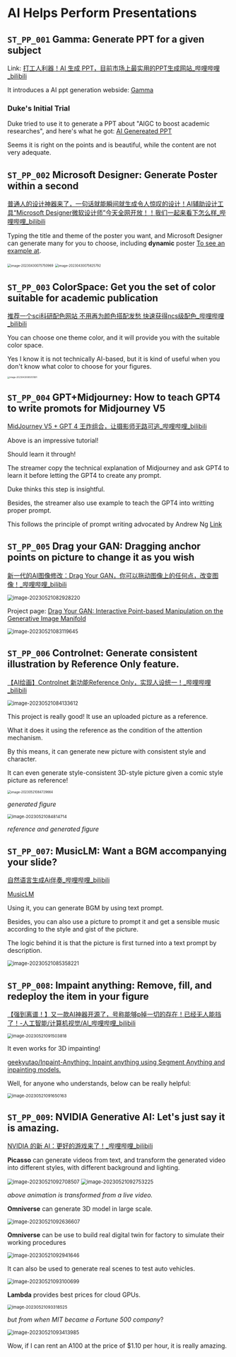 # AI Helps Perform Presentations





## `ST_PP_001` Gamma: Generate PPT for a given subject



Link: [打工人利器！AI 生成 PPT，目前市场上最实用的PPT生成网站_哔哩哔哩_bilibili](https://www.bilibili.com/video/BV14M4y1U7wU/?spm_id_from=333.999.0.0&vd_source=57ac3ae5415445af2ffe1e61e1722d73)

It introduces a AI ppt generation webside: [Gamma](https://gamma.app/)

### Duke's Initial Trial

Duke tried to use it to generate a PPT about "AIGC to boost academic researches", and here's what he got: [AI Genereated PPT](https://gamma.app/docs/AIGC-for-Boosting-Academic-Researches-alvtmnp0ozxinlu)

Seems it is right on the points and is beautiful, while the content are not very adequate.



## `ST_PP_002` Microsoft Designer: Generate Poster within a second

[普通人的设计神器来了，一句话就能瞬间就生成令人惊叹的设计！AI辅助设计工具“Microsoft Designer微软设计师”今天全网开放！！我们一起来看下怎么样_哔哩哔哩_bilibili](https://www.bilibili.com/video/BV1kz4y1Y76J/?spm_id_from=333.999.0.0&vd_source=57ac3ae5415445af2ffe1e61e1722d73)

Typing the title and theme of the poster you want, and Microsoft Designer can generate many for you to choose, including **dynamic** poster [To see an example at](https://www.bilibili.com/video/BV1kz4y1Y76J?t=42.3).

<img src="./AI Helps Perform Presentations.assets/image-20230430075750969.png" alt="image-20230430075750969" style="zoom:50%;" />



<img src="./AI Helps Perform Presentations.assets/image-20230430075825792.png" alt="image-20230430075825792" style="zoom:50%;" />

## `ST_PP_003` ColorSpace: Get you the set of color suitable for academic publication

[推荐一个sci科研配色网站 不用再为颜色搭配发愁 快速获得ncs级配色_哔哩哔哩_bilibili](https://www.bilibili.com/video/BV1ZX4y1q7FS/?spm_id_from=333.999.0.0&vd_source=57ac3ae5415445af2ffe1e61e1722d73)

You can choose one theme color, and it will provide you with the suitable color space.

Yes I know it is not technically AI-based, but it is kind of useful when you don't know what color to choose for your figures.



<img src="./AI Helps Perform Presentations.assets/image-20230430085051991.png" alt="image-20230430085051991" style="zoom: 33%;" />

## `ST_PP_004` GPT+Midjourney: How to teach GPT4 to write promots for Midjourney V5

[MidJourney V5 + GPT 4 王炸组合，让摄影师无路可逃_哔哩哔哩_bilibili](https://www.bilibili.com/video/BV1cb411Z7HA/?spm_id_from=autoNext&vd_source=57ac3ae5415445af2ffe1e61e1722d73)

Above is an impressive tutorial!

Should learn it through!

The streamer copy the technical explanation of Midjourney and ask GPT4 to learn it before letting the GPT4 to create any prompt. 

Duke thinks this step is insightful.

Besides, the streamer also use example to teach the GPT4 into writting proper prompt.

This follows the principle of prompt writing advocated by Andrew Ng
[Link](../General%20Introduction/README.md#important-notes)

## `ST_PP_005` Drag your GAN: Dragging anchor points on picture to change it as you wish

[新一代的AI图像修改：Drag Your GAN，你可以拖动图像上的任何点，改变图像！_哔哩哔哩_bilibili](https://www.bilibili.com/video/BV1UX4y1C72P/?spm_id_from=333.999.0.0&vd_source=57ac3ae5415445af2ffe1e61e1722d73)

<img src="./AI Helps Perform Presentations.assets/image-20230521082928220.png" alt="image-20230521082928220" style="zoom:80%;" />

Project page: [Drag Your GAN: Interactive Point-based Manipulation on the Generative Image Manifold](https://vcai.mpi-inf.mpg.de/projects/DragGAN/)

<img src="./AI Helps Perform Presentations.assets/image-20230521083119645.png" alt="image-20230521083119645" style="zoom:80%;" />

## `ST_PP_006` Controlnet: Generate consistent illustration by Reference Only feature.

[【AI绘画】Controlnet 新功能Reference Only，实现人设统一！_哔哩哔哩_bilibili](https://www.bilibili.com/video/BV11o4y137Za/?spm_id_from=333.999.0.0&vd_source=57ac3ae5415445af2ffe1e61e1722d73)

<img src="./AI Helps Perform Presentations.assets/image-20230521084133612.png" alt="image-20230521084133612" style="zoom:80%;" />

This project is really good! It use an uploaded picture as a reference.

What it does it using the reference as the condition of the attention mechanism.

By this means, it can generate new picture with consistent style and character.

It can even generate style-consistent 3D-style picture given a comic style picture as reference!

<img src="./AI Helps Perform Presentations.assets/image-20230521084729664.png" alt="image-20230521084729664" style="zoom:50%;" />

*generated figure*

<img src="./AI Helps Perform Presentations.assets/image-20230521084814714.png" alt="image-20230521084814714" style="zoom:67%;" />

*reference and generated figure*

## `ST_PP_007`: MusicLM: Want a BGM accompanying your slide?

[自然语言生成Ai伴奏_哔哩哔哩_bilibili](https://www.bilibili.com/video/BV1rV4y1r7kb/?spm_id_from=333.999.0.0&vd_source=57ac3ae5415445af2ffe1e61e1722d73)

[MusicLM](https://google-research.github.io/seanet/musiclm/examples/)

Using it, you can generate BGM by using text prompt.

Besides, you can also use a picture to prompt it and get a sensible music according to the style and gist of the picture.

The logic behind it is that the picture is first turned into a text prompt by description.

<img src="./AI Helps Perform Presentations.assets/image-20230521085358221.png" alt="image-20230521085358221" style="zoom:80%;" />

## `ST_PP_008`: Impaint anything: Remove, fill, and redeploy the item in your figure

[【强到离谱！】又一款AI神器开源了，号称能够p掉一切的存在！已经无人能挡了！-人工智能/计算机视觉/AI_哔哩哔哩_bilibili](https://www.bilibili.com/video/BV1to4y1L7vq/?spm_id_from=333.999.0.0&vd_source=57ac3ae5415445af2ffe1e61e1722d73)

<img src="./AI Helps Perform Presentations.assets/image-20230521091503818.png" alt="image-20230521091503818" style="zoom:67%;" />

It even works for 3D impainting!

[geekyutao/Inpaint-Anything: Inpaint anything using Segment Anything and inpainting models.](https://github.com/geekyutao/Inpaint-Anything)

Well, for anyone who understands, below can be really helpful:

<img src="./AI Helps Perform Presentations.assets/image-20230521091650163.png" alt="image-20230521091650163" style="zoom:67%;" />

## `ST_PP_009`: NVIDIA Generative AI: Let's just say it is amazing.

[NVIDIA 的新 AI：更好的游戏来了！_哔哩哔哩_bilibili](https://www.bilibili.com/video/BV1so4y1L7RC/?spm_id_from=333.999.0.0&vd_source=57ac3ae5415445af2ffe1e61e1722d73)

**Picasso** can generate videos from text, and transform the generated video into different styles, with different background and lighting.

<img src="./AI Helps Perform Presentations.assets/image-20230521092708507.png" alt="image-20230521092708507" style="zoom:80%;" />

<img src="./AI Helps Perform Presentations.assets/image-20230521092753225.png" alt="image-20230521092753225" style="zoom:80%;" />

*above animation is transformed from a live video.*

**Omniverse** can generate 3D model in large scale.

<img src="./AI Helps Perform Presentations.assets/image-20230521092636607.png" alt="image-20230521092636607" style="zoom:80%;" />

**Omniverse** can be use to build real digital twin for factory to simulate their working procedures

<img src="./AI Helps Perform Presentations.assets/image-20230521092941646.png" alt="image-20230521092941646" style="zoom:80%;" />

It can also be used to generate real scenes to test auto vehicles.

<img src="./AI Helps Perform Presentations.assets/image-20230521093100699.png" alt="image-20230521093100699" style="zoom:80%;" />

**Lambda** provides best prices for cloud GPUs.

<img src="./AI Helps Perform Presentations.assets/image-20230521093318525.png" alt="image-20230521093318525" style="zoom:67%;" />

*but from when MIT became a Fortune 500 company*?

<img src="./AI Helps Perform Presentations.assets/image-20230521093413985.png" alt="image-20230521093413985" style="zoom:80%;" />

Wow, if I can rent an A100 at the price of $1.10 per hour, it is really amazing.
